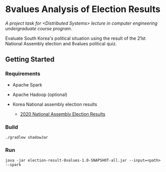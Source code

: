 # 8values Analysis of Election Results

_A project task for &lt;Distributed Systems&gt; lecture in computer engineering undergraduate course program._

Evaluate South Korea's political situation using the result of the 21st National Assembly election and 8values political quiz.

## Getting Started

### Requirements

- Apache Spark
- Apache Hadoop (optional)

- Korea National assembly election results  
    - [2020 National Assembly Election Results](https://www.nec.go.kr/portal/bbs/view/B0000101/20200410/)

### Build
```
./gradlew shadowJar
```

### Run
```
java -jar election-result-8values-1.0-SNAPSHOT-all.jar --input=<path> --spark
```
